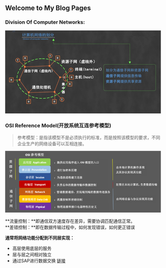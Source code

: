 ## Welcome to My Blog Pages

### Division Of Computer Networks:
![division](https://github.com/sheldonjie/picture.github.io/blob/master/division.png?raw=true)


### OSI Reference Model(开放系统互连参考模型)

> 参考模型：是指该模型不是必须执行的标准，而是按照该模型的要求，不同企业生产的网络设备可以互相连接。

![OSI](https://github.com/sheldonjie/picture.github.io/blob/master/OSI.png?raw=true)

**流量控制：**即通信双方速度存在差异，需要协调匹配通信正常。<br />
**差错控制：**即在数据传输过程中，如何发现错误，如何更正错误


**通常将网络功能分配到不同层实现：**
- 高层使用底层的服务
- 层与层之间相对独立
- 通过SAP进行数据交换
[链接](https://sheldonjie.github.io/kanghuan.github.io/)
